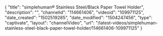 {
    "title": "simplehuman&reg; Stainless Steel\/Black Paper Towel Holder",
    "description": "",
    "channelid": "114661406",
    "videoid": "109971125",
    "date_created": "1502519285",
    "date_modified": "1504247456",
    "type": "captivate",
    "layout": "channelVideo",
    "url": "\/latest-videos\/simplehuman-stainless-steel-black-paper-towel-holder\/114661406-109971125"
}